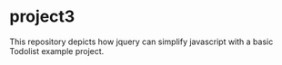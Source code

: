 # project3
This repository depicts how jquery can simplify javascript with a basic Todolist example project.
